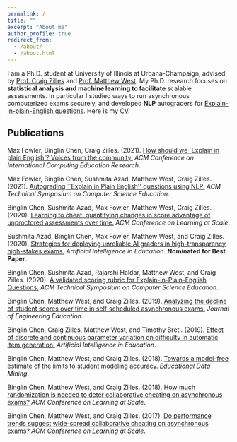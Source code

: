 ```yaml
---
permalink: /
title: ""
excerpt: "About me"
author_profile: true
redirect_from: 
  - /about/
  - /about.html
---
```


I am a Ph.D. student at University of Illinois at Urbana-Champaign, advised by [Prof. Craig Zilles](https://zilles.cs.illinois.edu/) and [Prof. Matthew West](https://lagrange.mechse.illinois.edu/). My Ph.D. research focuses on <b>statistical analysis and machine learning to facilitate</b> scalable assessments. In particular I studied ways to run asynchronous computerized exams securely, and developed <b>NLP</b> autograders for [Explain-in-plain-English questions](https://chen386.github.io/files/paper_sigcse_2021.pdf). Here is my [CV](https://chen386.github.io/files/cv.pdf).

Publications
------



Max Fowler, Binglin Chen, Craig Zilles. (2021). [How should we `Explain in plain English'? Voices from the community.](https://chen386.github.io/files/paper_icer_2021.pdf) <i>ACM Conference on International Computing Education Research</i>.

Max Fowler, Binglin Chen, Sushmita Azad, Matthew West, Craig Zilles. (2021). [Autograding ``Explain in Plain English'' questions using NLP.](https://chen386.github.io/files/paper_sigcse_2021.pdf) <i>ACM Technical Symposium on Computer Science Education</i>.

Binglin Chen, Sushmita Azad, Max Fowler, Matthew West, Craig Zilles. (2020). [Learning to cheat: quantifying changes in score advantage of unproctored assessments over time.](https://chen386.github.io/files/paper_las_2020.pdf) <i>ACM Conference on Learning at Scale</i>.

Sushmita Azad, Binglin Chen, Max Fowler, Matthew West, and Craig Zilles. (2020). [Strategies for deploying unreliable AI graders in high-transparency high-stakes exams.](https://chen386.github.io/files/paper_aied_2020.pdf) <i>Artificial Intelligence in Education</i>. <b>Nominated for Best Paper</b>.

Binglin Chen, Sushmita Azad, Rajarshi Haldar, Matthew West, and Craig Zilles. (2020). [A validated scoring rubric for Explain-in-Plain-English Questions.](https://chen386.github.io/files/paper_sigcse_2020.pdf) <i>ACM Technical Symposium on Computer Science Education</i>.

Binglin Chen, Matthew West, and Craig Zilles. (2019). [Analyzing the decline of student scores over time in self‐scheduled asynchronous exams.](https://chen386.github.io/files/paper_jee_2019.pdf) <i>Journal of Engineering Education</i>.

Binglin Chen, Craig Zilles, Matthew West, and Timothy Bretl. (2019). [Effect of discrete and continuous parameter variation on difficulty in automatic item generation.](https://chen386.github.io/files/paper_aied_2019.pdf) <i>Artificial Intelligence in Education</i>.

Binglin Chen, Matthew West, and Craig Zilles. (2018). [Towards a model-free estimate of the limits to student modeling accuracy.](https://chen386.github.io/files/paper_edm_2018.pdf) <i>Educational Data Mining</i>.

Binglin Chen, Matthew West, and Craig Zilles. (2018). [How much randomization is needed to deter collaborative cheating on asynchronous exams?](https://chen386.github.io/files/paper_las_2018.pdf) <i>ACM Conference on Learning at Scale</i>.

Binglin Chen, Matthew West, and Craig Zilles. (2017). [Do performance trends suggest wide-spread collaborative cheating on asynchronous exams?](https://chen386.github.io/files/paper_las_2017.pdf) <i>ACM Conference on Learning at Scale</i>.